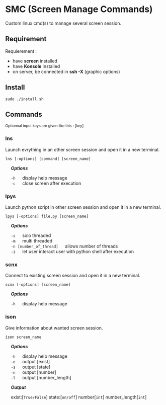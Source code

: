 # SMC (Screen Manage Commands)
Custom linux cmd(s) to manage several screen session.

## Requirement

Requierement :
- have **screen** installed
- have **Konsole** installed
- on server, be connected in **ssh -X** (graphic options)

## Install

```
sudo ./install.sh
```

## Commands

<sup>
Optionnal input keys are given like this : [key]
</sup>

### lns
Launch evrything in an other screen session and open it in a new terminal.

```
lns [-options] [command] [screen_name]
```

&emsp; ***Options***<br/>

&emsp; ```-h``` &emsp; display help message<br/>
&emsp; ```-c``` &emsp; close screen after execution<br/>

### lpys
Launch python script in other screen session and open it in a new terminal.

```
lpys [-options] file.py [screen_name]
```

&emsp; ***Options***<br/>

&emsp; ```-s``` &emsp; solo threaded<br/>
&emsp; ```-m``` &emsp; multi threaded<br/>
&emsp; ```-n [number_of_thread]``` &emsp; allows number of threads<br/>
&emsp; ```-i``` &emsp; let user interact user with python shell after execution<br/>
        
### scnx
Connect to existing screen session and open it in a new terminal.

```
scnx [-options] [screen_name]
```
&emsp; ***Options***<br/>

&emsp; ```-h``` &emsp; display help message<br/>

### ison
Give information about wanted screen session.

```
ison screen_name
```
&emsp; ***Options***<br/>

&emsp; ```-h``` &emsp; display help message<br/>
&emsp; ```-e``` &emsp; output [exist]<br/>
&emsp; ```-s``` &emsp; output [state]<br/>
&emsp; ```-n``` &emsp; output [number]<br/>
&emsp; ```-l``` &emsp; output [number_length]<br/>

&emsp; ***Output***<br/>

&emsp; exist:[```True/False```] state:[```on/off```] number[```int```] number_length[```int```]


